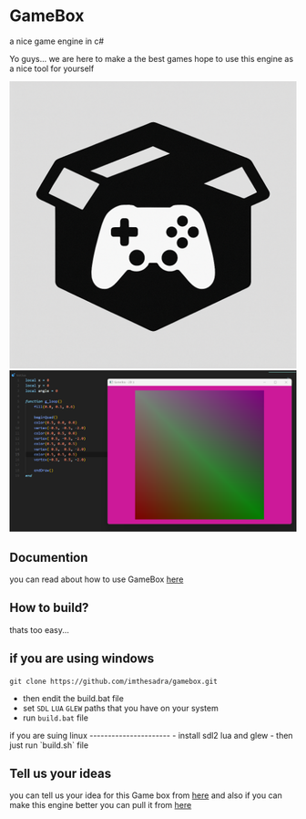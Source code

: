 # GameBox
a nice game engine in c#

Yo guys... we are here to make a the best games
hope to use this engine as a nice tool for yourself 

![icon for gamebox](./gbox.png)
![screen shot for gamebox](./ss.png)

## Documention
you can read about how to use GameBox [here](https://imthesadra.github.io/gamebox)

## How to build?
<p>thats too easy...</p>

if you are using windows
------------------------
`git clone https://github.com/imthesadra/gamebox.git`
- then endit the build.bat file 
- set `SDL` `LUA` `GLEW` paths that you have on your system
- run `build.bat` file
<p></p>
if you are suing linux
----------------------
- install sdl2 lua and glew
- then just run `build.sh` file

## Tell us your ideas
you can tell us your idea for this Game box from [here](mailto:m.sadra.gorji@gmail.com)
and also if you can make this engine better you can pull it from [here](https://github.com/ImTheSadra/GameBox/pulls)
